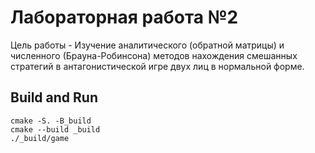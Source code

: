 # Лабораторная работа №2
Цель работы - Изучение аналитического (обратной матрицы) и численного (Брауна-Робинсона) методов нахождения смешанных стратегий в антагонистической игре двух лиц в нормальной форме.

## Build and Run
```
cmake -S. -B_build
cmake --build _build
./_build/game
```
